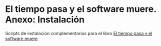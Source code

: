 # El tiempo pasa y el software muere. Anexo: Instalación

Scripts de instalación complementarios para el libro 
[El tiempo pasa y el software muere](https://github.com/islaterm/software-design-book-es)